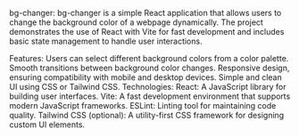 bg-changer:
bg-changer is a simple React application that allows users to change the background color of a webpage dynamically. The project demonstrates the use of React with Vite for fast development and includes basic state management to handle user interactions.

Features:
Users can select different background colors from a color palette.
Smooth transitions between background color changes.
Responsive design, ensuring compatibility with mobile and desktop devices.
Simple and clean UI using CSS or Tailwind CSS.
Technologies:
React: A JavaScript library for building user interfaces.
Vite: A fast development environment that supports modern JavaScript frameworks.
ESLint: Linting tool for maintaining code quality.
Tailwind CSS (optional): A utility-first CSS framework for designing custom UI elements.
